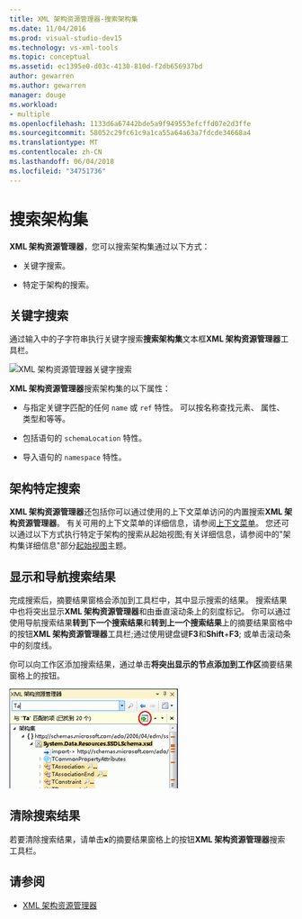 ```yaml
---
title: XML 架构资源管理器-搜索架构集
ms.date: 11/04/2016
ms.prod: visual-studio-dev15
ms.technology: vs-xml-tools
ms.topic: conceptual
ms.assetid: ec1395e0-d03c-4130-810d-f2db656937bd
author: gewarren
ms.author: gewarren
manager: douge
ms.workload:
- multiple
ms.openlocfilehash: 1133d6a67442bde5a9f949553efcffd07e2d3ffe
ms.sourcegitcommit: 58052c29fc61c9a1ca55a64a63a7fdcde34668a4
ms.translationtype: MT
ms.contentlocale: zh-CN
ms.lasthandoff: 06/04/2018
ms.locfileid: "34751736"
---
```

# <a name="search-the-schema-set"></a>搜索架构集

**XML 架构资源管理器**，您可以搜索架构集通过以下方式：

-   关键字搜索。

-   特定于架构的搜索。

## <a name="keyword-search"></a>关键字搜索

 通过输入中的子字符串执行关键字搜索**搜索架构集**文本框**XML 架构资源管理器**工具栏。

 ![XML 架构资源管理器关键字搜索](../xml-tools/media/schemaexplorersearch.gif)

 **XML 架构资源管理器**搜索架构集的以下属性：

-   与指定关键字匹配的任何 `name` 或 `ref` 特性。 可以按名称查找元素、 属性、 类型和等等。

-   包括语句的 `schemaLocation` 特性。

-   导入语句的 `namespace` 特性。

## <a name="schema-specific-search"></a>架构特定搜索

 **XML 架构资源管理器**还包括你可以通过使用的上下文菜单访问的内置搜索**XML 架构资源管理器**。 有关可用的上下文菜单的详细信息，请参阅[上下文菜单](../xml-tools/context-menus-xml-schema-explorer.md)。 您还可以通过以下方式执行特定于架构的搜索从起始视图;有关详细信息，请参阅中的"架构集详细信息"部分[起始视图](../xml-tools/start-view.md)主题。

## <a name="display-and-navigate-search-results"></a>显示和导航搜索结果

 完成搜索后，摘要结果窗格会添加到工具栏中，其中显示搜索的结果。 搜索结果中也将突出显示**XML 架构资源管理器**和由垂直滚动条上的刻度标记。 你可以通过使用导航搜索结果**转到下一个搜索结果**和**转到上一个搜索结果**上的摘要结果窗格中的按钮**XML 架构资源管理器**工具栏;通过使用键盘键**F3**和**Shift**+**F3**; 或单击滚动条中的刻度线。

 你可以向工作区添加搜索结果，通过单击**将突出显示的节点添加到工作区**摘要结果窗格上的按钮。

 ![XML 架构资源管理器搜索结果](../xml-tools/media/schemaexplorersearchresult.gif)

## <a name="clear-search-results"></a>清除搜索结果

 若要清除搜索结果，请单击**x**的摘要结果窗格上的按钮**XML 架构资源管理器**搜索工具栏。

## <a name="see-also"></a>请参阅

- [XML 架构资源管理器](../xml-tools/xml-schema-explorer.md)